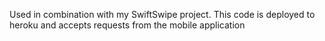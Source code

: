 Used in combination with my SwiftSwipe project. This code is deployed to heroku and accepts requests from the mobile application
